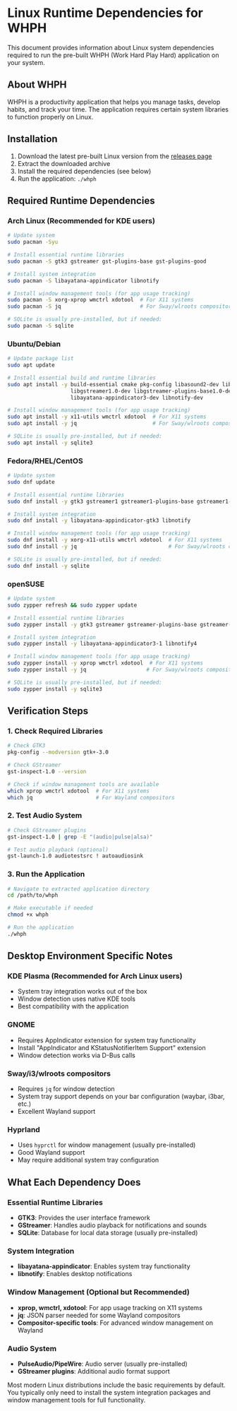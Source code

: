 # Linux Runtime Dependencies for WHPH

This document provides information about Linux system dependencies required to run the pre-built WHPH (Work Hard Play Hard) application on your system.

## About WHPH

WHPH is a productivity application that helps you manage tasks, develop habits, and track your time. The application requires certain system libraries to function properly on Linux.

## Installation

1. Download the latest pre-built Linux version from the [releases page](https://github.com/ahmet-cetinkaya/whph/releases)
2. Extract the downloaded archive
3. Install the required dependencies (see below)
4. Run the application: `./whph`

## Required Runtime Dependencies

### Arch Linux (Recommended for KDE users)

```bash
# Update system
sudo pacman -Syu

# Install essential runtime libraries
sudo pacman -S gtk3 gstreamer gst-plugins-base gst-plugins-good

# Install system integration
sudo pacman -S libayatana-appindicator libnotify

# Install window management tools (for app usage tracking)
sudo pacman -S xorg-xprop wmctrl xdotool  # For X11 systems
sudo pacman -S jq                         # For Sway/wlroots compositors

# SQLite is usually pre-installed, but if needed:
sudo pacman -S sqlite
```

### Ubuntu/Debian

```bash
# Update package list
sudo apt update

# Install essential build and runtime libraries
sudo apt install -y build-essential cmake pkg-config libasound2-dev libgtk-3-dev \
                    libgstreamer1.0-dev libgstreamer-plugins-base1.0-dev \
                    libayatana-appindicator3-dev libnotify-dev

# Install window management tools (for app usage tracking)
sudo apt install -y x11-utils wmctrl xdotool  # For X11 systems
sudo apt install -y jq                        # For Sway/wlroots compositors

# SQLite is usually pre-installed, but if needed:
sudo apt install -y sqlite3
```

### Fedora/RHEL/CentOS

```bash
# Update system
sudo dnf update

# Install essential runtime libraries
sudo dnf install -y gtk3 gstreamer1 gstreamer1-plugins-base gstreamer1-plugins-good

# Install system integration
sudo dnf install -y libayatana-appindicator-gtk3 libnotify

# Install window management tools (for app usage tracking)
sudo dnf install -y xorg-x11-utils wmctrl xdotool  # For X11 systems
sudo dnf install -y jq                             # For Sway/wlroots compositors

# SQLite is usually pre-installed, but if needed:
sudo dnf install -y sqlite
```

### openSUSE

```bash
# Update system
sudo zypper refresh && sudo zypper update

# Install essential runtime libraries
sudo zypper install -y gtk3 gstreamer gstreamer-plugins-base gstreamer-plugins-good

# Install system integration
sudo zypper install -y libayatana-appindicator3-1 libnotify4

# Install window management tools (for app usage tracking)
sudo zypper install -y xprop wmctrl xdotool  # For X11 systems
sudo zypper install -y jq                   # For Sway/wlroots compositors

# SQLite is usually pre-installed, but if needed:
sudo zypper install -y sqlite3
```

## Verification Steps

### 1. Check Required Libraries

```bash
# Check GTK3
pkg-config --modversion gtk+-3.0

# Check GStreamer
gst-inspect-1.0 --version

# Check if window management tools are available
which xprop wmctrl xdotool  # For X11 systems
which jq                    # For Wayland compositors
```

### 2. Test Audio System

```bash
# Check GStreamer plugins
gst-inspect-1.0 | grep -E "(audio|pulse|alsa)"

# Test audio playback (optional)
gst-launch-1.0 audiotestsrc ! autoaudiosink
```

### 3. Run the Application

```bash
# Navigate to extracted application directory
cd /path/to/whph

# Make executable if needed
chmod +x whph

# Run the application
./whph
```

## Desktop Environment Specific Notes

### KDE Plasma (Recommended for Arch Linux users)

- System tray integration works out of the box
- Window detection uses native KDE tools
- Best compatibility with the application

### GNOME

- Requires AppIndicator extension for system tray functionality
- Install "AppIndicator and KStatusNotifierItem Support" extension
- Window detection works via D-Bus calls

### Sway/i3/wlroots compositors

- Requires `jq` for window detection
- System tray support depends on your bar configuration (waybar, i3bar, etc.)
- Excellent Wayland support

### Hyprland

- Uses `hyprctl` for window management (usually pre-installed)
- Good Wayland support
- May require additional system tray configuration

## What Each Dependency Does

### Essential Runtime Libraries

- **GTK3**: Provides the user interface framework
- **GStreamer**: Handles audio playback for notifications and sounds
- **SQLite**: Database for local data storage (usually pre-installed)

### System Integration

- **libayatana-appindicator**: Enables system tray functionality
- **libnotify**: Enables desktop notifications

### Window Management (Optional but Recommended)

- **xprop, wmctrl, xdotool**: For app usage tracking on X11 systems
- **jq**: JSON parser needed for some Wayland compositors
- **Compositor-specific tools**: For advanced window management on Wayland

### Audio System

- **PulseAudio/PipeWire**: Audio server (usually pre-installed)
- **GStreamer plugins**: Additional audio format support

Most modern Linux distributions include the basic requirements by default. You typically only need to install the system integration packages and window management tools for full functionality.
